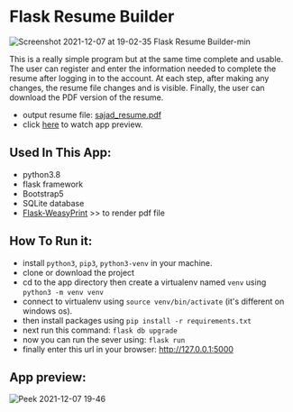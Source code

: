 # Flask Resume Builder
![Screenshot 2021-12-07 at 19-02-35 Flask Resume Builder-min](https://user-images.githubusercontent.com/71011395/145061360-6f62877e-b849-434a-a3c2-0bf7be21552b.png)

This is a really simple program but at the same time complete and usable. The user can register and enter the information needed to complete the resume after logging in to the account. At each step, after making any changes, the resume file changes and is visible. Finally, the user can download the PDF version of the resume.
- output resume file: [sajad_resume.pdf](https://github.com/zareisajad/resume-builder-flask/files/7670058/sajad_resume.pdf)
- click [here](#app-preview) to watch app preview.

## Used In This App:
- python3.8
- flask framework
- Bootstrap5
- SQLite database
- [Flask-WeasyPrint](https://pythonhosted.org/Flask-WeasyPrint/) >> to render pdf file

## How To Run it:
- install ```python3```, ```pip3```, ```python3-venv``` in your machine.
- clone or download the project
- cd to the app directory then create a virtualenv named ```venv``` using ```python3 -m venv venv```
- connect to virtualenv using ```source venv/bin/activate``` (it's different on windows os).
- then install packages using ```pip install -r requirements.txt```
- next run this command: ```flask db upgrade```
- now you can run the sever using: ```flask run```
- finally enter this url in your browser: http://127.0.0.1:5000

## App preview:
![Peek 2021-12-07 19-46](https://user-images.githubusercontent.com/71011395/145066672-4e698efd-1725-4700-88d2-0e4eb4ea7f5a.gif)
